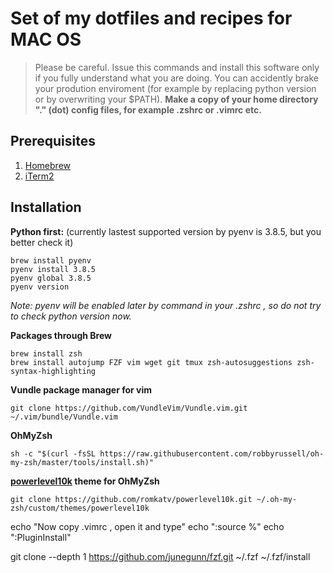 # Set of my dotfiles and recipes for MAC OS

> Please be careful. Issue this commands and install this software only if you fully understand what you are doing. You can accidently brake your prodution enviroment (for example by replacing python version or by overwriting your $PATH).
> **Make a copy of your home directory "." (dot) config files, for example .zshrc or .vimrc etc.**

## Prerequisites 
1. [Homebrew](https://brew.sh/)
2. [iTerm2](https://www.iterm2.com/)


## Installation

**Python first:**
(currently lastest supported version by pyenv is 3.8.5, but you better check it)

    brew install pyenv
    pyenv install 3.8.5
    pyenv global 3.8.5
    pyenv version

*Note: pyenv will be enabled later by command in your .zshrc , so do not try to check python version now.*

**Packages through Brew**     
        
    brew install zsh
    brew install autojump FZF vim wget git tmux zsh-autosuggestions zsh-syntax-highlighting

**Vundle package manager for vim**
    
    git clone https://github.com/VundleVim/Vundle.vim.git ~/.vim/bundle/Vundle.vim
      
**OhMyZsh**
    
    sh -c "$(curl -fsSL https://raw.githubusercontent.com/robbyrussell/oh-my-zsh/master/tools/install.sh)"
        
**[powerlevel10k](https://github.com/romkatv/powerlevel10k) theme for OhMyZsh**

    git clone https://github.com/romkatv/powerlevel10k.git ~/.oh-my-zsh/custom/themes/powerlevel10k



echo "Now copy .vimrc , open it and type"
echo ":source %"
echo ":PluginInstall"




git clone --depth 1 https://github.com/junegunn/fzf.git ~/.fzf
~/.fzf/install






